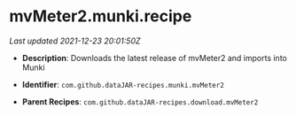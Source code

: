 # mvMeter2.munki.recipe

_Last updated 2021-12-23 20:01:50Z_

- **Description**: Downloads the latest release of mvMeter2 and imports into Munki

- **Identifier**: `com.github.dataJAR-recipes.munki.mvMeter2`

- **Parent Recipes**: `com.github.dataJAR-recipes.download.mvMeter2`
